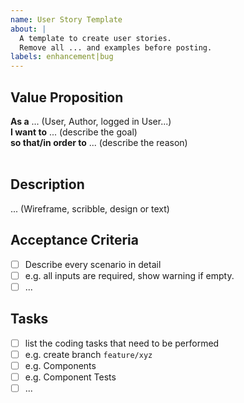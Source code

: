 ```yaml
---
name: User Story Template
about: |
  A template to create user stories.
  Remove all ... and examples before posting.
labels: enhancement|bug
---
```


## Value Proposition

**As a** ... (User, Author, logged in User...)  
**I want to** ... (describe the goal)  
**so that/in order to** ... (describe the reason)  
​

## Description

... (Wireframe, scribble, design or text)
​

## Acceptance Criteria

- [ ] Describe every scenario in detail
- [ ] e.g. all inputs are required, show warning if empty.
- [ ] ...
      ​

## Tasks

- [ ] list the coding tasks that need to be performed
- [ ] e.g. create branch `feature/xyz`
- [ ] e.g. Components
- [ ] e.g. Component Tests
- [ ] ...
